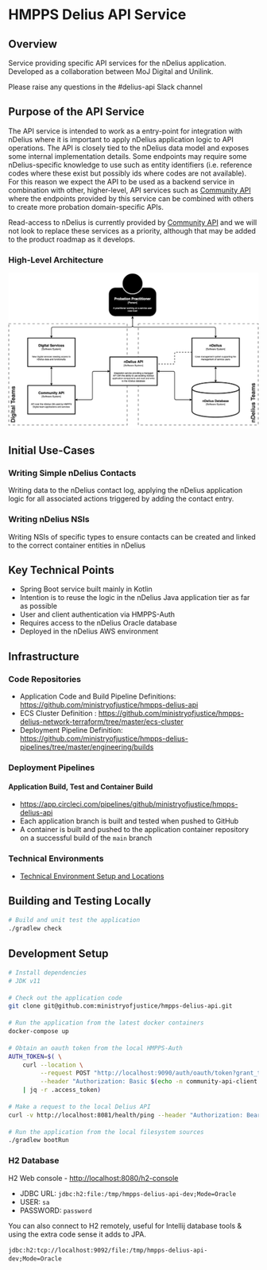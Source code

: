 # HMPPS Delius API Service

## Overview

Service providing specific API services for the nDelius application. Developed
as a collaboration between MoJ Digital and Unilink.

Please raise any questions in the #delius-api Slack channel

## Purpose of the API Service 

The API service is intended to work as a entry-point for integration with
nDelius where it is important to apply nDelius application logic to API
operations. The API is closely tied to the nDelius data model and exposes some
internal implementation details. Some endpoints may require some
nDelius-specific knowledge to use such as entity identifiers (i.e. reference codes
where these exist but possibly ids where codes are not available). For this
reason we expect the API to be used as a backend service in combination with
other, higher-level, API services such as [Community API](https://github.com/ministryofjustice/community-api) 
where the endpoints provided by this service can be combined with others to
create more probation domain-specific APIs. 

Read-access to nDelius is currently provided by [Community API](https://github.com/ministryofjustice/community-api) 
and we will not look to replace these services as a priority, although that
may be added to the product roadmap as it develops.

### High-Level Architecture

![nDelius API](./doc/img/nDelius-API.png?raw=true)

## Initial Use-Cases 

### Writing Simple nDelius Contacts 

Writing data to the nDelius contact log, applying the nDelius application
logic for all associated actions triggered by adding the contact entry.

### Writing nDelius NSIs 

Writing NSIs of specific types to ensure contacts can be created and linked to
the correct container entities in nDelius 

## Key Technical Points

- Spring Boot service built mainly in Kotlin
- Intention is to reuse the logic in the nDelius Java application tier as far
  as possible 
- User and client authentication via HMPPS-Auth
- Requires access to the nDelius Oracle database 
- Deployed in the nDelius AWS environment

## Infrastructure 

### Code Repositories 
- Application Code and Build Pipeline Definitions: https://github.com/ministryofjustice/hmpps-delius-api
- ECS Cluster Definition : https://github.com/ministryofjustice/hmpps-delius-network-terraform/tree/master/ecs-cluster
- Deployment Pipeline Definition: https://github.com/ministryofjustice/hmpps-delius-pipelines/tree/master/engineering/builds

### Deployment Pipelines 

#### Application Build, Test and Container Build 

- https://app.circleci.com/pipelines/github/ministryofjustice/hmpps-delius-api
- Each application branch is built and tested when pushed to GitHub
- A container is built and pushed to the application container repository on a 
  successful build of the `main` branch

### Technical Environments

- [Technical Environment Setup and Locations](./doc/architecture/technical-environments.md) 

## Building and Testing Locally 

``` sh
# Build and unit test the application 
./gradlew check 
```

## Development Setup

``` sh
# Install dependencies 
# JDK v11

# Check out the application code 
git clone git@github.com:ministryofjustice/hmpps-delius-api.git

# Run the application from the latest docker containers
docker-compose up

# Obtain an oauth token from the local HMPPS-Auth
AUTH_TOKEN=$( \
    curl --location \
         --request POST "http://localhost:9090/auth/oauth/token?grant_type=client_credentials" \
         --header "Authorization: Basic $(echo -n community-api-client:community-api-client | base64)" \
    | jq -r .access_token) 
    
# Make a request to the local Delius API
curl -v http://localhost:8081/health/ping --header "Authorization: Bearer $AUTH_TOKEN" | jq . 

# Run the application from the local filesystem sources 
./gradlew bootRun

```

### H2 Database

H2 Web console - <http://localhost:8080/h2-console>

* JDBC URL: `jdbc:h2:file:/tmp/hmpps-delius-api-dev;Mode=Oracle`
* USER: `sa`
* PASSWORD: `password`

You can also connect to H2 remotely, useful for Intellij database tools & using the extra code sense it adds to JPA.

`jdbc:h2:tcp://localhost:9092/file:/tmp/hmpps-delius-api-dev;Mode=Oracle`


